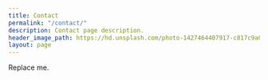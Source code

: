 ```yaml
---
title: Contact
permalink: "/contact/"
description: Contact page description.
header_image_path: https://hd.unsplash.com/photo-1427464407917-c817c9a0a6f6
layout: page
---
```


Replace me.
